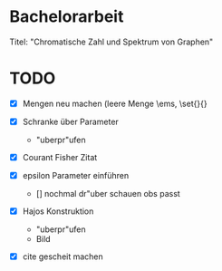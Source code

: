 Bachelorarbeit
==============

Titel: "Chromatische Zahl und Spektrum von Graphen"


TODO
======

- [x] Mengen neu machen (leere Menge \ems, \set{}{}
- [x] Schranke über Parameter
  - "uberpr"ufen
- [x] Courant Fisher Zitat
- [x] epsilon Parameter einführen
  - [] nochmal dr"uber schauen obs passt
- [x] Hajos Konstruktion
  - "uberpr"ufen
  - Bild
- [x] cite gescheit machen

